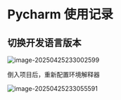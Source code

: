 # Pycharm 使用记录

## 切换开发语言版本

![image-20250425233002599](C:\Users\Administrator\AppData\Roaming\Typora\typora-user-images\image-20250425233002599.png)

倒入项目后，重新配置环境解释器

![image-20250425233055591](C:\Users\Administrator\AppData\Roaming\Typora\typora-user-images\image-20250425233055591.png)